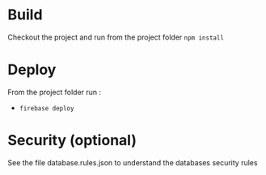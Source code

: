 # Build
Checkout the project and run from the project folder ```npm install```

# Deploy

From the project folder run :
* ```firebase deploy```

# Security (optional)
See the file database.rules.json to understand the databases security rules